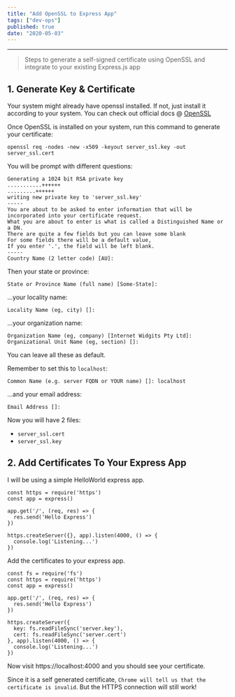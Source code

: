 ```yaml
---
title: "Add OpenSSL to Express App"
tags: ["dev-ops"]
published: true
date: "2020-05-03"
---
```


---

> Steps to generate a self-signed certificate using OpenSSL and integrate to your existing Express.js app

## 1. Generate Key & Certificate

Your system might already have openssl installed. If not, just install it according to your system. You can check out official docs @ [OpenSSL](https://www.openssl.org/source/)

Once OpenSSL is installed on your system, run this command to generate your certificate:

```
openssl req -nodes -new -x509 -keyout server_ssl.key -out server_ssl.cert
```

You will be prompt with different questions:

```
Generating a 1024 bit RSA private key
...........++++++
.........++++++
writing new private key to 'server_ssl.key'
-----
You are about to be asked to enter information that will be incorporated into your certificate request.
What you are about to enter is what is called a Distinguished Name or a DN.
There are quite a few fields but you can leave some blank
For some fields there will be a default value,
If you enter '.', the field will be left blank.
-----
Country Name (2 letter code) [AU]:
```

Then your state or province:

```
State or Province Name (full name) [Some-State]:
```

...your locality name:

```
Locality Name (eg, city) []:
```

...your organization name:

```
Organization Name (eg, company) [Internet Widgits Pty Ltd]:
Organizational Unit Name (eg, section) []:
```

You can leave all these as default.

Remember to set this to `localhost`:

```
Common Name (e.g. server FQDN or YOUR name) []: localhost
```

...and your email address:

```
Email Address []:
```

Now you will have 2 files:

- `server_ssl.cert`
- `server_ssl.key`

## 2. Add Certificates To Your Express App

I will be using a simple HelloWorld express app.

```
const https = require('https')
const app = express()

app.get('/', (req, res) => {
  res.send('Hello Express')
})

https.createServer({}, app).listen(4000, () => {
  console.log('Listening...')
})
```

Add the certificates to your express app.

```
const fs = require('fs')
const https = require('https')
const app = express()

app.get('/', (req, res) => {
  res.send('Hello Express')
})

https.createServer({
  key: fs.readFileSync('server.key'),
  cert: fs.readFileSync('server.cert')
}, app).listen(4000, () => {
  console.log('Listening...')
})
```

Now visit https://localhost:4000 and you should see your certificate.

Since it is a self generated certificate, `Chrome will tell us that the certificate is invalid`. But the HTTPS connection will still work!
